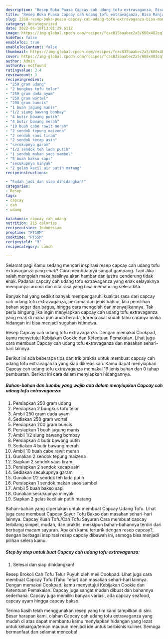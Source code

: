 ```yaml
---
description: "Resep Buka Puasa Capcay cah udang tofu extravaganza, Bisa Manjain Lidah"
title: "Resep Buka Puasa Capcay cah udang tofu extravaganza, Bisa Manjain Lidah"
slug: 2268-resep-buka-puasa-capcay-cah-udang-tofu-extravaganza-bisa-manjain-lidah
category: Uncategorized
date: 2022-06-18T13:01:29.611Z
image: https://img-global.cpcdn.com/recipes/fcac835baabec2a5/680x482cq70/capcay-cah-udang-tofu-extravaganza-foto-resep-utama.jpg
hideToc: false
enableToc: true
enableTocContent: false
thumbnail: https://img-global.cpcdn.com/recipes/fcac835baabec2a5/680x482cq70/capcay-cah-udang-tofu-extravaganza-foto-resep-utama.jpg
cover: https://img-global.cpcdn.com/recipes/fcac835baabec2a5/680x482cq70/capcay-cah-udang-tofu-extravaganza-foto-resep-utama.jpg
author: Admin
authorAv: notfound
ratingvalue: 3.4
reviewcount: 3
recipeingredient:
- "250 gram udang"
- "2 bungkus tofu telor"
- "250 gram dada ayam"
- "250 gram wortel"
- "200 gram buncis"
- "1 buah jagung manis"
- "1/2 siung bawang bombay"
- "4 butir bawang putih"
- "4 butir bawang merah"
- "10 buah cabe rawit merah"
- "2 sendok tepung maizena"
- "2 sendok saus tiram"
- "2 sendok kecap asin"
- "secukupnya garam"
- "1/2 sendok teh lada putih"
- "1 sendok makan saos sambel"
- "5 buah bakso sapi"
- "secukupnya minyak"
- "2 gelas kecil air putih matang"
recipeinstructions:

- "Sudah jadi dan siap dihidangkan!"
categories:
- Resep
tags:
- capcay
- cah
- udang

katakunci: capcay cah udang 
nutrition: 215 calories
recipecuisine: Indonesian
preptime: "PT18M"
cooktime: "PT55M"
recipeyield: "3"
recipecategory: Lunch

---
```



Selamat pagi Kamu sedang mencari inspirasi resep capcay cah udang tofu extravaganza yang enak? Cara membuatnya sangat gampang. Tapi Jika salah mengolah maka hasilnya akan hambar dan justru cenderung tidak enak. Padahal capcay cah udang tofu extravaganza yang enak selayaknya mempunyai aroma dan cita rasa yang bisa memancing selera kita.


Banyak hal yang sedikit banyak mempengaruhi kualitas rasa dari capcay cah udang tofu extravaganza, pertama dari jenis bahan, lalu pemilihan bahan segar dan bagus, hingga cara mengolah dan menyajikannya. Tak perlu bingung jika ingin menyiapkan capcay cah udang tofu extravaganza yang enak di mana pun anda berada, karena asal sudah tahu caranya maka hidangan ini bisa menjadi suguhan istimewa.

Resep Capcay cah udang tofu extravaganza. Dengan memakai Cookpad, kamu menyetujui Kebijakan Cookie dan Ketentuan Pemakaian. Lihat juga cara membuat Capcay cah udang tofu extravaganza dan masakan sehari-hari lainnya.


Berikut ini ada beberapa tips dan trik praktis untuk membuat capcay cah udang tofu extravaganza yang siap dikreasikan. Kamu dapat menyiapkan Capcay cah udang tofu extravaganza memakai 19 jenis bahan dan 0 tahap pembuatan. Berikut ini cara dalam menyiapkan hidangannya.

<!--inarticleads1-->

##### Bahan-bahan dan bumbu yang wajib ada dalam menyiapkan Capcay cah udang tofu extravaganza:

1. Persiapkan 250 gram udang
1. Persiapkan 2 bungkus tofu telor
1. Ambil 250 gram dada ayam
1. Sediakan 250 gram wortel
1. Persiapkan 200 gram buncis
1. Persiapkan 1 buah jagung manis
1. Ambil 1/2 siung bawang bombay
1. Persiapkan 4 butir bawang putih
1. Sediakan 4 butir bawang merah
1. Ambil 10 buah cabe rawit merah
1. Gunakan 2 sendok tepung maizena
1. Siapkan 2 sendok saus tiram
1. Persiapkan 2 sendok kecap asin
1. Sediakan secukupnya garam
1. Gunakan 1/2 sendok teh lada putih
1. Persiapkan 1 sendok makan saos sambel
1. Ambil 5 buah bakso sapi
1. Gunakan secukupnya minyak
1. Siapkan 2 gelas kecil air putih matang


Bahan-bahan yang diperlukan untuk membuat Capcay Udang Tofu. Lihat juga cara membuat Capcay Sayur Tofu Bakso dan masakan sehari-hari lainnya. Capcay Kuah Tofu/Cah Tofu Sayuran Cara membuat capcay terbilang simpel, mudah, dan praktis, meskipun bahan-bahannya terdiri dari berbagai macam sayuran. Apakah kamu tertarik dengan resep capcay?, dengan berbagai inspirasi resep capcay dibawah ini, semoga bisa menjadi pilihan selera kamu. 

<!--inarticleads2-->

##### Step by step untuk buat Capcay cah udang tofu extravaganza:


1. Selesai dan siap dihidangkan!

Resep Brokoli Cah Tofu Telur Puyuh oleh meii Cookpad. Lihat juga cara membuat Capcay Tofu (Tahu Telur) dan masakan sehari-hari lainnya. Dengan memakai Cookpad, kamu menyetujui Kebijakan Cookie dan Ketentuan Pemakaian. Capcay juga sangat mudah dibuat dan bahannya sederhana. Capcay juga memiliki banyak variasi, ada capcay seafood, capcay ayam hingga capcay bakso. 

Terima kasih telah menggunakan resep yang tim kami tampilkan di sini. Besar harapan kami, olahan Capcay cah udang tofu extravaganza yang mudah di atas dapat membantu kamu menyiapkan hidangan yang lezat untuk keluarga/teman maupun menjadi ide untuk berbisnis kuliner. Semoga bermanfaat dan selamat mencoba!
